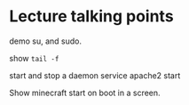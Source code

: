Lecture talking points
======================

demo su, and sudo.

show `tail -f`

start and stop a daemon
service apache2 start

Show minecraft start on boot in a screen.
